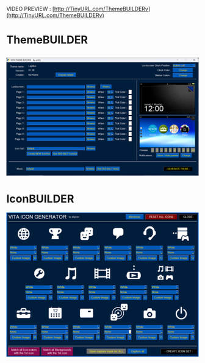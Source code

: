 VIDEO PREVIEW : [http://TinyURL.com/ThemeBUILDERv](http://TinyURL.com/ThemeBUILDERv)

# ThemeBUILDER
![](https://github.com/AntHJ/ThemeBUILDER/blob/main/ThemeBUILDER.png)
-----
# IconBUILDER
![](https://github.com/AntHJ/ThemeBUILDER/blob/main/IconBUILDER.png)

